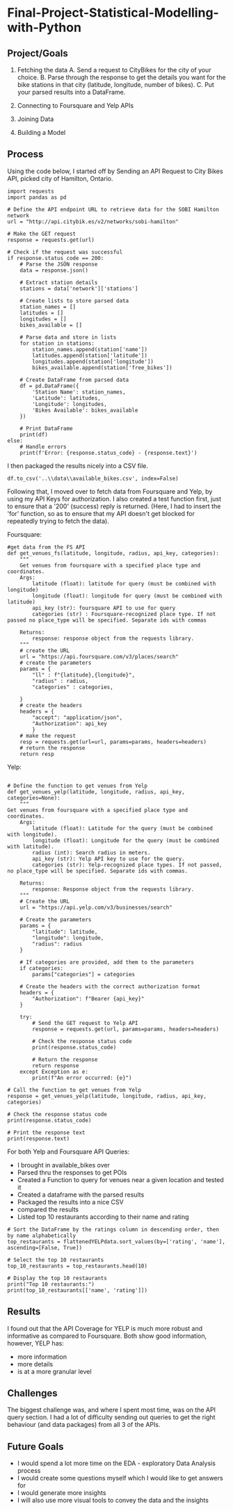 # Final-Project-Statistical-Modelling-with-Python

## Project/Goals

1. Fetching the data
   A. Send a request to CityBikes for the city of your choice.
   B. Parse through the response to get the details you want for the bike stations in that city (latitude, longitude, number of bikes).
   C. Put your parsed results into a DataFrame.

2. Connecting to Foursquare and Yelp APIs
3. Joining Data
4. Building a Model
 

## Process
Using the code below, I started off by Sending an API Request to City Bikes API, picked city of Hamilton, Ontario.

```
import requests
import pandas as pd

# Define the API endpoint URL to retrieve data for the SOBI Hamilton network
url = "http://api.citybik.es/v2/networks/sobi-hamilton"

# Make the GET request
response = requests.get(url)

# Check if the request was successful
if response.status_code == 200:
    # Parse the JSON response
    data = response.json()
    
    # Extract station details
    stations = data['network']['stations']
    
    # Create lists to store parsed data
    station_names = []
    latitudes = []
    longitudes = []
    bikes_available = []
    
    # Parse data and store in lists
    for station in stations:
        station_names.append(station['name'])
        latitudes.append(station['latitude'])
        longitudes.append(station['longitude'])
        bikes_available.append(station['free_bikes'])
    
    # Create DataFrame from parsed data
    df = pd.DataFrame({
        'Station Name': station_names,
        'Latitude': latitudes,
        'Longitude': longitudes,
        'Bikes Available': bikes_available
    })
    
    # Print DataFrame
    print(df)
else:
    # Handle errors
    print(f'Error: {response.status_code} - {response.text}')
```

I then packaged the results nicely into a CSV file.
```
df.to_csv('..\\data\\available_bikes.csv', index=False)
```

Following that, I moved over to fetch data from Foursquare and Yelp, by using my API Keys for authorization. I also created a test function first, just to ensure that a '200' (success) reply is returned.
(Here, I had to insert the 'for' function, so as to ensure that my API doesn't get blocked for repeatedly trying to fetch the data).

Foursquare:
```
#get data from the FS API
def get_venues_fs(latitude, longitude, radius, api_key, categories):
    """
    Get venues from foursquare with a specified place type and coordinates.
    Args:
        latitude (float): latitude for query (must be combined with longitude)
        longitude (float): longitude for query (must be combined with latitude)
        api_key (str): foursquare API to use for query
        categories (str) : Foursquare-recognized place type. If not passed no place_type will be specified. Separate ids with commas
    
    Returns:
        response: response object from the requests library.
    """
    # create the URL
    url = "https://api.foursquare.com/v3/places/search"
    # create the parameters
    params = {
        "ll" : f"{latitude},{longitude}",
        "radius" : radius,
        "categories" : categories,

    }
    # create the headers
    headers = {
        "accept": "application/json",
        "Authorization": api_key
        }
    # make the request
    resp = requests.get(url=url, params=params, headers=headers)
    # return the response
    return resp
```

Yelp:
```import requests

# Define the function to get venues from Yelp
def get_venues_yelp(latitude, longitude, radius, api_key, categories=None):
    """
Get venues from foursquare with a specified place type and coordinates.
    Args:
        latitude (float): Latitude for the query (must be combined with longitude).
        longitude (float): Longitude for the query (must be combined with latitude).
        radius (int): Search radius in meters.
        api_key (str): Yelp API key to use for the query.
        categories (str): Yelp-recognized place types. If not passed, no place_type will be specified. Separate ids with commas.
    
    Returns:
        response: Response object from the requests library.
    """
    # Create the URL
    url = "https://api.yelp.com/v3/businesses/search"
    
    # Create the parameters
    params = {
        "latitude": latitude,
        "longitude": longitude,
        "radius": radius
    }
    
    # If categories are provided, add them to the parameters
    if categories:
        params["categories"] = categories
    
    # Create the headers with the correct authorization format
    headers = {
        "Authorization": f"Bearer {api_key}"
    }
    
    try:
        # Send the GET request to Yelp API
        response = requests.get(url, params=params, headers=headers)
        
        # Check the response status code
        print(response.status_code)
        
        # Return the response
        return response
    except Exception as e:
        print(f"An error occurred: {e}")

# Call the function to get venues from Yelp
response = get_venues_yelp(latitude, longitude, radius, api_key, categories)

# Check the response status code
print(response.status_code)

# Print the response text
print(response.text)
```

For both Yelp and Foursquare API Queries:
- I brought in available_bikes over
- Parsed thru the responses to get POIs
- Created a Function to query for venues near a given location and tested it
- Created a dataframe with the parsed results
- Packaged the results into a nice CSV
- compared the results
- Listed top 10 restaurants according to their name and rating
```
# Sort the DataFrame by the ratings column in descending order, then by name alphabetically
top_restaurants = flattenedYELPdata.sort_values(by=['rating', 'name'], ascending=[False, True])

# Select the top 10 restaurants
top_10_restaurants = top_restaurants.head(10)

# Display the top 10 restaurants
print("Top 10 restaurants:")
print(top_10_restaurants[['name', 'rating']])
```

## Results
I found out that the API Coverage for YELP is much more robust and informative as compared to Foursquare. Both show good information, however, YELP has:
- more information
- more details
- is at a more granular level

## Challenges 
The biggest challenge was, and where I spent most time, was on the API query section. I had a lot of difficulty sending out queries to get the right behaviour (and data packages) from all 3 of the APIs.

## Future Goals
- I would spend a lot more time on the EDA - exploratory Data Analysis process
- I would create some questions myself which I would like to get answers for
- I would generate more insights
- I will also use more visual tools to convey the data and the insights
